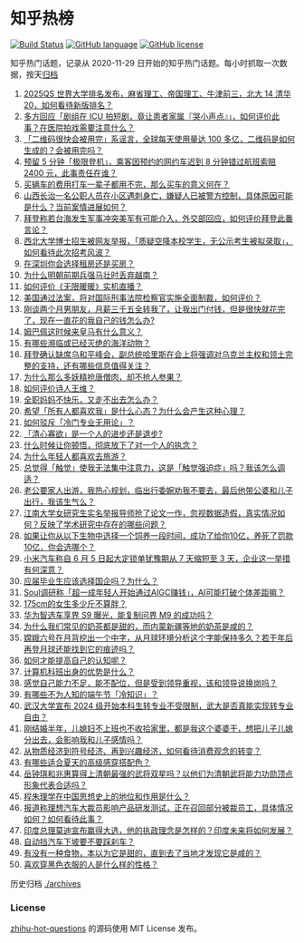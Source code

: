 # 知乎热榜
[![Build Status](https://github.com/ToWeLong/zhihu-hot-questions/workflows/CI/badge.svg)](https://github.com/ToWeLong/zhihu-hot-questions/actions)
[![GitHub language](https://img.shields.io/badge/language-golang-orange.svg)](https://golang.org/)
[![GitHub license](https://img.shields.io/github/license/ToWeLong/zhihu-hot-questions)](https://github.com/ToWeLong/zhihu-hot-questions/blob/main/LICENSE)

知乎热门话题，记录从 2020-11-29 日开始的知乎热门话题。每小时抓取一次数据，按天[归档](./archives)

<!-- BEGIN -->

1. [2025QS 世界大学排名发布，麻省理工、帝国理工、牛津前三，北大 14 清华20，如何看待新版排名？](https://www.zhihu.com/question/658116036)
1. [多方回应「剧组在 ICU 拍短剧，竟让患者家属『哭小声点』」，如何评价此事？在医院拍戏需要注意什么？](https://www.zhihu.com/question/658121353)
1. [「二维码很快会被用完」系谣言，全球每天使用量达 100 多亿，二维码是如何生成的？会被用完吗？](https://www.zhihu.com/question/657751114)
1. [预留 5 分钟「极限登机」，乘客因预约的网约车迟到 8 分钟错过航班索赔 2400 元，此事责任在谁？](https://www.zhihu.com/question/658125243)
1. [买辆车的费用打车一辈子都用不完，那么买车的意义何在？](https://www.zhihu.com/question/655878885)
1. [山西长治一名公职人员在小区遇刺身亡，嫌疑人已被警方控制，具体原因可能是什么？当前案情进展如何？](https://www.zhihu.com/question/658145548)
1. [拜登称若台海发生军事冲突美军有可能介入，外交部回应，如何评价拜登此番言论？](https://www.zhihu.com/question/658154995)
1. [西北大学博士招生被网友举报，「质疑空降本校学生，无公示考生被拟录取」，如何看待此次招考风波？](https://www.zhihu.com/question/657622045)
1. [在深圳你会选择租房还是买房？](https://www.zhihu.com/question/654579114)
1. [为什么明朝前期兵强马壮时丢弃越南？](https://www.zhihu.com/question/657311396)
1. [如何评价《无限暖暖》实机直播？](https://www.zhihu.com/question/653361292)
1. [美国通过法案，将对国际刑事法院检察官实施全面制裁，如何评价？](https://www.zhihu.com/question/658118851)
1. [刚谈两个月男朋友，月薪三千五全转我了，让我出门付钱，但是很快就花完了，现在一直花的我自己的钱怎么办?](https://www.zhihu.com/question/657863287)
1. [姆巴佩这时候来皇马有什么意义？](https://www.zhihu.com/question/658031189)
1. [有哪些濒临或已经灭绝的海洋动物？](https://www.zhihu.com/question/658082119)
1. [拜登确认缺席乌和平峰会，副总统哈里斯在会上将强调对乌克兰主权和领土完整的支持，还有哪些信息值得关注？](https://www.zhihu.com/question/658035434)
1. [为什么那么多妖精抢唐僧肉，却不抢人参果？](https://www.zhihu.com/question/651947784)
1. [如何评价诗人王维？](https://www.zhihu.com/question/647734599)
1. [全职妈妈不快乐，又走不出去怎么办？](https://www.zhihu.com/question/657896149)
1. [希望「所有人都喜欢我」是什么心态？为什么会产生这种心理？](https://www.zhihu.com/question/657858571)
1. [如何驳斥「冷门专业无用论」？](https://www.zhihu.com/question/656738170)
1. [「清心寡欲」是一个人的进步还是退步?](https://www.zhihu.com/question/657933634)
1. [什么时候让你顿悟，彻底放下了对一个人的执念？](https://www.zhihu.com/question/644253549)
1. [为什么年轻人都喜欢去旅游？](https://www.zhihu.com/question/657829284)
1. [总觉得「触觉」使我无法集中注意力，这是「触觉强迫症」吗？我该怎么调适？](https://www.zhihu.com/question/657040189)
1. [老公要家人出游，我热心规划，临出行委婉劝我不要去，最后他带公婆和儿子出行，我该生气么？](https://www.zhihu.com/question/657891970)
1. [江南大学女研究生实名举报导师抢了论文一作，忽视数据造假，真实情况如何？反映了学术研究中存在的哪些问题？](https://www.zhihu.com/question/658087381)
1. [如果让你从以下生物中选择一个饲养一段时间，成功了给你10亿，养死了罚款10亿，你会选哪个？](https://www.zhihu.com/question/657754600)
1. [小米汽车称自 6 月 5 日起大定锁单犹豫期从 7 天缩短至 3 天，企业这一举措有何深意？](https://www.zhihu.com/question/657967617)
1. [应届毕业生应该选择国企吗？为什么？](https://www.zhihu.com/question/573410997)
1. [Soul调研称「超一成年轻人开始通过AIGC赚钱」，AI可能打破个体差距嘛？](https://www.zhihu.com/question/658132776)
1. [175cm的女生多少斤不算胖？](https://www.zhihu.com/question/658086517)
1. [华为智选车享界 S9 曝光，能复制问界 M9 的成功吗？](https://www.zhihu.com/question/649027064)
1. [为什么我们常见的奶茶都是甜的，而内蒙新疆等地的奶茶是咸的？](https://www.zhihu.com/question/657329983)
1. [嫦娥六号在月背挖出一个中字，从月球环境分析这个字能保持多久？若干年后再登月球还能找到它的痕迹吗？](https://www.zhihu.com/question/658067092)
1. [如何才能提高自己的认知呢？](https://www.zhihu.com/question/657891965)
1. [计算机科班出身的优势是什么？](https://www.zhihu.com/question/57746751)
1. [感觉自己能力不足，能不配位，但是受到领导重视，该和领导说换岗吗？](https://www.zhihu.com/question/657272201)
1. [有哪些不为人知的端午节「冷知识」？](https://www.zhihu.com/question/403375686)
1. [武汉大学宣布 2024 级开始本科生转专业不受限制，武大是否真能实现转专业自由？](https://www.zhihu.com/question/657957381)
1. [刚结婚半年，儿媳妇不上班也不收拾家里，都是我这个婆婆干，想把儿子儿媳分出去，会影响我和儿子感情吗？](https://www.zhihu.com/question/657809734)
1. [从物质经济到符号经济、再到兴趣经济，如何看待消费观念的转变？](https://www.zhihu.com/question/656901778)
1. [有哪些适合夏天的高级感穿搭配色？](https://www.zhihu.com/question/656287972)
1. [岳钟琪和兆惠算得上清朝最强的武将双星吗？以他们为清朝武将能力功勋顶点形象代表合适吗？](https://www.zhihu.com/question/599524395)
1. [程朱理学在中国思想史上的地位和作用是什么？](https://www.zhihu.com/question/657653001)
1. [报道称理想汽车大裁员影响产品研发测试，正在召回部分被裁员工，具体情况如何？如何看待此事？](https://www.zhihu.com/question/658088686)
1. [印度总理莫迪宣布赢得大选，他的执政理念是怎样的？印度未来将如何发展？](https://www.zhihu.com/question/658089451)
1. [自动挡汽车下坡要不要踩刹车？](https://www.zhihu.com/question/657820913)
1. [有没有一种食物，本以为它是甜的，直到去了当地才发现它是咸的？](https://www.zhihu.com/question/657329935)
1. [喜欢穿黑色衣服的人是什么样的性格？](https://www.zhihu.com/question/29620421)

<!-- END -->

历史归档 [./archives](./archives)


### License
[zhihu-hot-questions](https://github.com/towelong/zhihu-hot-questions) 的源码使用 MIT License 发布。